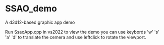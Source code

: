 # SSAO_demo
A d3d12-based graphic app demo


Run SsaoApp.cpp in vs2022 to view the demo
you can use keybords 'w' 's' 'a' 'd' to translate the cemera and use leftclick to rotate the viewport. 
